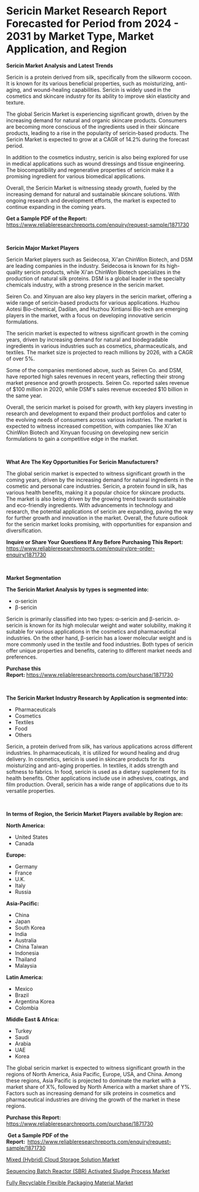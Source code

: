 <p><h1>Sericin Market Research Report Forecasted for Period from 2024 -  2031 by Market Type, Market Application, and Region</h1></p><p><strong>Sericin Market Analysis and Latest Trends</strong></p>
<p><p>Sericin is a protein derived from silk, specifically from the silkworm cocoon. It is known for its various beneficial properties, such as moisturizing, anti-aging, and wound-healing capabilities. Sericin is widely used in the cosmetics and skincare industry for its ability to improve skin elasticity and texture.</p><p>The global Sericin Market is experiencing significant growth, driven by the increasing demand for natural and organic skincare products. Consumers are becoming more conscious of the ingredients used in their skincare products, leading to a rise in the popularity of sericin-based products. The Sericin Market is expected to grow at a CAGR of 14.2% during the forecast period.</p><p>In addition to the cosmetics industry, sericin is also being explored for use in medical applications such as wound dressings and tissue engineering. The biocompatibility and regenerative properties of sericin make it a promising ingredient for various biomedical applications.</p><p>Overall, the Sericin Market is witnessing steady growth, fueled by the increasing demand for natural and sustainable skincare solutions. With ongoing research and development efforts, the market is expected to continue expanding in the coming years.</p></p>
<p><strong>Get a Sample PDF of the Report:&nbsp;</strong> <a href="https://www.reliableresearchreports.com/enquiry/request-sample/1871730">https://www.reliableresearchreports.com/enquiry/request-sample/1871730</a></p>
<p>&nbsp;</p>
<p><strong>Sericin Major Market Players</strong></p>
<p><p>Sericin Market players such as Seidecosa, Xi'an ChinWon Biotech, and DSM are leading companies in the industry. Seidecosa is known for its high-quality sericin products, while Xi'an ChinWon Biotech specializes in the production of natural silk proteins. DSM is a global leader in the specialty chemicals industry, with a strong presence in the sericin market.</p><p>Seiren Co. and Xinyuan are also key players in the sericin market, offering a wide range of sericin-based products for various applications. Huzhou Aotesi Bio-chemical, Dadilan, and Huzhou Xintiansi Bio-tech are emerging players in the market, with a focus on developing innovative sericin formulations.</p><p>The sericin market is expected to witness significant growth in the coming years, driven by increasing demand for natural and biodegradable ingredients in various industries such as cosmetics, pharmaceuticals, and textiles. The market size is projected to reach millions by 2026, with a CAGR of over 5%.</p><p>Some of the companies mentioned above, such as Seiren Co. and DSM, have reported high sales revenues in recent years, reflecting their strong market presence and growth prospects. Seiren Co. reported sales revenue of $100 million in 2020, while DSM's sales revenue exceeded $10 billion in the same year.</p><p>Overall, the sericin market is poised for growth, with key players investing in research and development to expand their product portfolios and cater to the evolving needs of consumers across various industries. The market is expected to witness increased competition, with companies like Xi'an ChinWon Biotech and Xinyuan focusing on developing new sericin formulations to gain a competitive edge in the market.</p></p>
<p>&nbsp;</p>
<p><strong>What Are The Key Opportunities For Sericin Manufacturers?</strong></p>
<p><p>The global sericin market is expected to witness significant growth in the coming years, driven by the increasing demand for natural ingredients in the cosmetic and personal care industries. Sericin, a protein found in silk, has various health benefits, making it a popular choice for skincare products. The market is also being driven by the growing trend towards sustainable and eco-friendly ingredients. With advancements in technology and research, the potential applications of sericin are expanding, paving the way for further growth and innovation in the market. Overall, the future outlook for the sericin market looks promising, with opportunities for expansion and diversification.</p></p>
<p><strong>Inquire or Share Your Questions If Any Before Purchasing This Report:</strong> <a href="https://www.reliableresearchreports.com/enquiry/pre-order-enquiry/1871730">https://www.reliableresearchreports.com/enquiry/pre-order-enquiry/1871730</a></p>
<p>&nbsp;</p>
<p><strong>Market Segmentation</strong></p>
<p><strong>The Sericin Market Analysis by types is segmented into:</strong></p>
<p><ul><li>α-sericin</li><li>β-sericin</li></ul></p>
<p><p>Sericin is primarily classified into two types: α-sericin and β-sericin. α-sericin is known for its high molecular weight and water solubility, making it suitable for various applications in the cosmetics and pharmaceutical industries. On the other hand, β-sericin has a lower molecular weight and is more commonly used in the textile and food industries. Both types of sericin offer unique properties and benefits, catering to different market needs and preferences.</p></p>
<p><strong>Purchase this Report:&nbsp;</strong><a href="https://www.reliableresearchreports.com/purchase/1871730">https://www.reliableresearchreports.com/purchase/1871730</a></p>
<p>&nbsp;</p>
<p><strong>The Sericin Market Industry Research by Application is segmented into:</strong></p>
<p><ul><li>Pharmaceuticals</li><li>Cosmetics</li><li>Textiles</li><li>Food</li><li>Others</li></ul></p>
<p><p>Sericin, a protein derived from silk, has various applications across different industries. In pharmaceuticals, it is utilized for wound healing and drug delivery. In cosmetics, sericin is used in skincare products for its moisturizing and anti-aging properties. In textiles, it adds strength and softness to fabrics. In food, sericin is used as a dietary supplement for its health benefits. Other applications include use in adhesives, coatings, and film production. Overall, sericin has a wide range of applications due to its versatile properties.</p></p>
<p>&nbsp;</p>
<p><strong>In terms of Region, the Sericin Market Players available by Region are:</strong></p>
<p>
    <p> <strong> North America: </strong>
        <ul>
            <li>United States</li>
            <li>Canada</li>
        </ul>
        </p> 
    <p> <strong> Europe: </strong>
        <ul>
            <li>Germany</li>
            <li>France</li>
            <li>U.K.</li>
            <li>Italy</li>
            <li>Russia</li>
        </ul>
        </p> 
    <p> <strong> Asia-Pacific: </strong>
        <ul>
            <li>China</li>
            <li>Japan</li>
            <li>South Korea</li>
            <li>India</li>
            <li>Australia</li>
            <li>China Taiwan</li>
            <li>Indonesia</li>
            <li>Thailand</li>
            <li>Malaysia</li>
        </ul>
        </p> 
    <p> <strong> Latin America: </strong>
        <ul>
            <li>Mexico</li>
            <li>Brazil</li>
            <li>Argentina Korea</li>
            <li>Colombia</li>
        </ul>
        </p> 
    <p> <strong> Middle East & Africa: </strong>
        <ul>
            <li>Turkey</li>
            <li>Saudi</li>
            <li>Arabia</li>
            <li>UAE</li>
            <li>Korea</li>
        </ul>
    </p>
    </p>
<p><p>The global sericin market is expected to witness significant growth in the regions of North America, Asia Pacific, Europe, USA, and China. Among these regions, Asia Pacific is projected to dominate the market with a market share of X%, followed by North America with a market share of Y%. Factors such as increasing demand for silk proteins in cosmetics and pharmaceutical industries are driving the growth of the market in these regions.</p></p>
<p><strong>Purchase this Report: </strong><a href="https://www.reliableresearchreports.com/purchase/1871730">https://www.reliableresearchreports.com/purchase/1871730</a></p>
<p>&nbsp;<strong>Get a Sample PDF of the Report:&nbsp;&nbsp;</strong><a href="https://www.reliableresearchreports.com/enquiry/request-sample/1871730">https://www.reliableresearchreports.com/enquiry/request-sample/1871730</a></p>
<p><strong></strong></p>
<p><p><a href="https://view.publitas.com/reportprime-1/mixed-hybrid-cloud-storage-solution-market-size-focuses-on-market-dynamics-in-depth-analysis-and-future-projections-of-its-market-forecasted-for-period-from-2023-to-2030/">Mixed (Hybrid) Cloud Storage Solution Market</a></p><p><a href="https://view.publitas.com/reportprime-1/sequencing-batch-reactor-sbr-activated-sludge-process-market-size-growth-outlook-from-2023-to-2030-projecting-at-markets-trends-analysis-by-application-regional-outlook-and-revenue/">Sequencing Batch Reactor (SBR) Activated Sludge Process Market</a></p><p><a href="https://view.publitas.com/reportprime-1/fully-recyclable-flexible-packaging-material-market-share-market-new-trends-analysis-report-by-type-by-application-by-end-use-by-region-and-segment-forecasts-2023-2030/">Fully Recyclable Flexible Packaging Material Market</a></p></p>